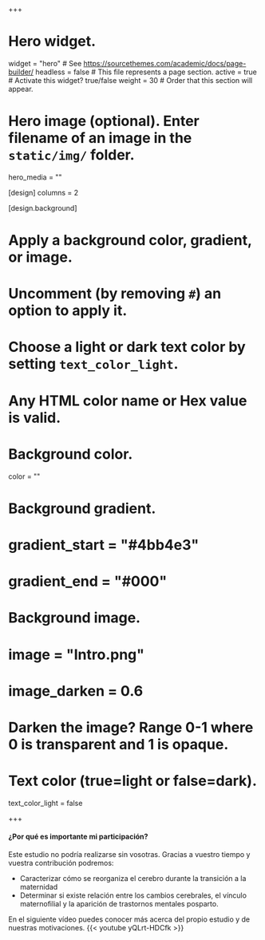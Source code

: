 +++
# Hero widget.
widget = "hero"  # See https://sourcethemes.com/academic/docs/page-builder/
headless = false  # This file represents a page section.
active = true  # Activate this widget? true/false
weight = 30  # Order that this section will appear.

# Hero image (optional). Enter filename of an image in the `static/img/` folder.
hero_media = ""
 
 [design]
  columns = 2

[design.background]
  # Apply a background color, gradient, or image.
  #   Uncomment (by removing `#`) an option to apply it.
  #   Choose a light or dark text color by setting `text_color_light`.
  #   Any HTML color name or Hex value is valid.

  # Background color.
  color = ""
  
  # Background gradient.
  # gradient_start = "#4bb4e3"
  # gradient_end = "#000"
  
  # Background image.
  # image = "Intro.png"
  # image_darken = 0.6  
  # Darken the image? Range 0-1 where 0 is transparent and 1 is opaque.

  # Text color (true=light or false=dark).
  text_color_light = false


+++

#### ¿Por qué es importante mi participación?

Este estudio no podría realizarse sin vosotras. Gracias a vuestro tiempo y vuestra contribución podremos:

* Caracterizar cómo se reorganiza el cerebro durante la transición a la maternidad
* Determinar si existe relación entre los cambios cerebrales, el vínculo maternofilial y la aparición de trastornos mentales posparto. 

En el siguiente vídeo puedes conocer más acerca del propio estudio y de nuestras motivaciones.
{{< youtube yQLrt-HDCfk >}}


